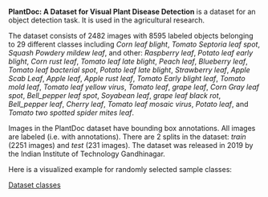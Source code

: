 **PlantDoc: A Dataset for Visual Plant Disease Detection** is a dataset for an object detection task. It is used in the agricultural research. 

The dataset consists of 2482 images with 8595 labeled objects belonging to 29 different classes including *Corn leaf blight*, *Tomato Septoria leaf spot*, *Squash Powdery mildew leaf*, and other: *Raspberry leaf*, *Potato leaf early blight*, *Corn rust leaf*, *Tomato leaf late blight*, *Peach leaf*, *Blueberry leaf*, *Tomato leaf bacterial spot*, *Potato leaf late blight*, *Strawberry leaf*, *Apple Scab Leaf*, *Apple leaf*, *Apple rust leaf*, *Tomato Early blight leaf*, *Tomato mold leaf*, *Tomato leaf yellow virus*, *Tomato leaf*, *grape leaf*, *Corn Gray leaf spot*, *Bell_pepper leaf spot*, *Soyabean leaf*, *grape leaf black rot*, *Bell_pepper leaf*, *Cherry leaf*, *Tomato leaf mosaic virus*, *Potato leaf*, and *Tomato two spotted spider mites leaf*.

Images in the PlantDoc dataset have bounding box annotations. All images are labeled (i.e. with annotations). There are 2 splits in the dataset: *train* (2251 images) and *test* (231 images). The dataset was released in 2019 by the Indian Institute of Technology Gandhinagar.

Here is a visualized example for randomly selected sample classes:

[Dataset classes](https://github.com/dataset-ninja/PlantDoc/raw/main/visualizations/classes_preview.webm)
